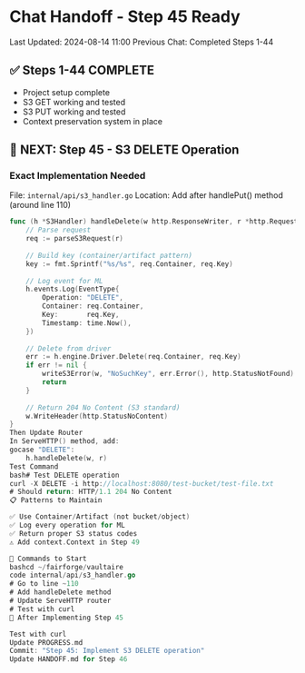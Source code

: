 # Chat Handoff - Step 45 Ready
Last Updated: 2024-08-14 11:00
Previous Chat: Completed Steps 1-44

## ✅ Steps 1-44 COMPLETE
- Project setup complete
- S3 GET working and tested
- S3 PUT working and tested
- Context preservation system in place

## 🎯 NEXT: Step 45 - S3 DELETE Operation

### Exact Implementation Needed
File: `internal/api/s3_handler.go`
Location: Add after handlePut() method (around line 110)

```go
func (h *S3Handler) handleDelete(w http.ResponseWriter, r *http.Request) {
    // Parse request
    req := parseS3Request(r)
    
    // Build key (container/artifact pattern)
    key := fmt.Sprintf("%s/%s", req.Container, req.Key)
    
    // Log event for ML
    h.events.Log(EventType{
        Operation: "DELETE",
        Container: req.Container,
        Key:       req.Key,
        Timestamp: time.Now(),
    })
    
    // Delete from driver
    err := h.engine.Driver.Delete(req.Container, req.Key)
    if err != nil {
        writeS3Error(w, "NoSuchKey", err.Error(), http.StatusNotFound)
        return
    }
    
    // Return 204 No Content (S3 standard)
    w.WriteHeader(http.StatusNoContent)
}
Then Update Router
In ServeHTTP() method, add:
gocase "DELETE":
    h.handleDelete(w, r)
Test Command
bash# Test DELETE operation
curl -X DELETE -i http://localhost:8080/test-bucket/test-file.txt
# Should return: HTTP/1.1 204 No Content
📋 Patterns to Maintain

✅ Use Container/Artifact (not bucket/object)
✅ Log every operation for ML
✅ Return proper S3 status codes
⚠️ Add context.Context in Step 49

🚀 Commands to Start
bashcd ~/fairforge/vaultaire
code internal/api/s3_handler.go
# Go to line ~110
# Add handleDelete method
# Update ServeHTTP router
# Test with curl
📝 After Implementing Step 45

Test with curl
Update PROGRESS.md
Commit: "Step 45: Implement S3 DELETE operation"
Update HANDOFF.md for Step 46
